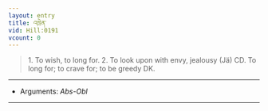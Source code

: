 ```yaml
---
layout: entry
title: འཁྲེན་
vid: Hill:0191
vcount: 0
---
```

> 1\. To wish, to long for\. 2\. To look upon with envy, jealousy (Jä) CD\. To long for; to crave for; to be greedy DK\.

---
* Arguments: _Abs-Obl_

---

